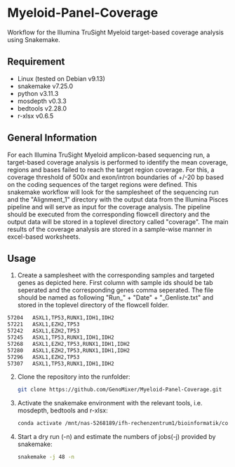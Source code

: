 # Myeloid-Panel-Coverage
Workflow for the Illumina TruSight Myeloid target-based coverage analysis using Snakemake.


## Requirement
- Linux (tested on Debian v9.13)
- snakemake v7.25.0   
- python v3.11.3 
- mosdepth v0.3.3
- bedtools v2.28.0
- r-xlsx v0.6.5


## General Information
For each Illumina TruSight Myeloid amplicon-based sequencing run, a target-based coverage analysis is performed to identify the mean coverage, regions and bases failed to reach the target region coverage. For this, a coverage threshold of 500x and exon/intron boundaries of +/-20 bp based on the coding sequences of the target regions were defined. This snakemake workflow will look for the samplesheet of the sequencing run and the "Alignment_1" directory with the output data from the Illumina Pisces pipeline and will serve as input for the coverage analysis. The pipeline should be executed from the corresponding flowcell directory and the output data will be stored in a toplevel directory called "coverage". The main results of the coverage analysis are stored in a sample-wise manner in excel-based worksheets. 


## Usage
1. Create a samplesheet with the corresponding samples and targeted genes as depicted here. First column with sample ids should be tab seperated and the corresponding genes comma seperated. The file should be named as following "Run_" + "Date" + "_Genliste.txt" and stored in the toplevel directory of the flowcell folder. 

```bash
57204	ASXL1,TP53,RUNX1,IDH1,IDH2
57221	ASXL1,EZH2,TP53
57242	ASXL1,EZH2,TP53
57245	ASXL1,TP53,RUNX1,IDH1,IDH2
57268	ASXL1,EZH2,TP53,RUNX1,IDH1,IDH2
57280	ASXL1,EZH2,TP53,RUNX1,IDH1,IDH2
57296	ASXL1,EZH2,TP53
57307	ASXL1,TP53,RUNX1,IDH1,IDH2
```

2. Clone the repository into the runfolder:

    ```bash
    git clone https://github.com/GenoMixer/Myeloid-Panel-Coverage.git
    ```

3. Activate the snakemake environment with the relevant tools, i.e. mosdepth, bedtools and r-xlsx:

    ```bash
    conda activate /mnt/nas-5268189/ifh-rechenzentrum1/bioinformatik/conda/envs/coverage
    ```

4. Start a dry run (-n) and estimate the numbers of jobs(-j) provided by snakemake:

    ```bash
    snakemake -j 48 -n
    ```
